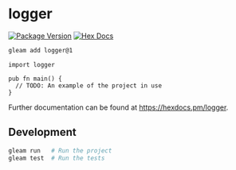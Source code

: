 # logger

[![Package Version](https://img.shields.io/hexpm/v/logger)](https://hex.pm/packages/logger)
[![Hex Docs](https://img.shields.io/badge/hex-docs-ffaff3)](https://hexdocs.pm/logger/)

```sh
gleam add logger@1
```
```gleam
import logger

pub fn main() {
  // TODO: An example of the project in use
}
```

Further documentation can be found at <https://hexdocs.pm/logger>.

## Development

```sh
gleam run   # Run the project
gleam test  # Run the tests
```
